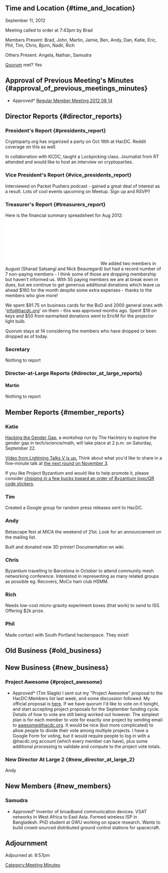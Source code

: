 ## Time and Location {#time_and_location}

September 11, 2012

Meeting called to order at 7:43pm by Brad

Members Present: Brad, John, Martin, Jamie, Ben, Andy, Dan, Katie, Eric,
Phil, Tim, Chris, Bjorn, Nadir, Rich

Others Present: Angela, Nathan, Samudra

[Quorum](Quorum) met? Yes

## Approval of Previous Meeting's Minutes {#approval_of_previous_meetings_minutes}

-   Approved\* [Regular Member Meeting 2012 08
    14](Regular_Member_Meeting_2012_08_14)

## Director Reports {#director_reports}

### President's Report {#presidents_report}

Cryptoparty.org has organized a party on Oct 16th at HacDC. Reddit
coverage on this as well.

In collaboration with KCDC, taught a Lockpicking class. Journalist from
RT attended and would like to host an interview on cryptoparties.

### Vice President's Report {#vice_presidents_report}

Interviewed on Packet Pushers podcast - gained a great deal of interest
as a result. Lots of cool events upcoming on Meetup. Sign up and RSVP!!

### Treasurer's Report {#treasurers_report}

Here is the financial summary spreadsheet for Aug 2012:
![](HacDC_Financials_2012_08.pdf "HacDC_Financials_2012_08.pdf") We
added two members in August (Sharad Satsangi and Nick Beauregard) but
had a record number of 7 non-paying members - I think some of those are
dropping membership but haven't informed us. With 55 paying members we
are at break even in dues, but we continue to get generous additional
donations which leave us ahead \$160 for the month despite some extra
expenses - thanks to the members who give more!

We spent \$91.75 on business cards for the BoD and 2000 general ones
with 'info@hacdc.org' on them - this was approved months ago. Spent \$19
on keys and \$50 from earmarked donations went to EricM for the
projector light bulb.

Quorum stays at 14 considering the members who have dropped or been
dropped as of today.

### Secretary

Nothing to report

### Director-at-Large Reports {#director_at_large_reports}

#### Martin

Nothing to report

## Member Reports {#member_reports}

### Katie

[Hacking the Gender Gap](http://www.meetup.com/hac-dc/events/81353622/),
a workshop run by The Hacktory to explore the gender gap in
tech/science/math, will take place at 2 p.m. on Saturday, September 22.

[Video from Lightning Talks V is
up.](http://www.hacdc.org/2012/09/video-from-lightning-talks-v/) Think
about what you'd like to share in a five-minute talk at [the next round
on November
3](http://wiki.hacdc.org/index.php/LightningTalks#Lightning_Talks_VI:_November_3.2C_2012).

If you like Project Byzantium and would like to help promote it, please
consider [chipping in a few bucks toward an order of Byzantium logo/QR
code stickers](http://hacdc.chipin.com/byzantium-stickers).

### Tim

Created a Google group for random press releases sent to HacDC.

### Andy

Betascape fest at MICA the weekend of 21st. Look for an announcement on
the mailing list.

Built and donated new 3D printer! Documentation on wiki.

### Chris

Byzantium travelling to Barcelona in October to attend community mesh
networking conference. Interested in representing as many related groups
as possible eg. Recovers, MoCo ham club HSMM.

### Rich

Needs low-cost micro-gravity experiment boxes (that work) to send to
ISS. Offering \$2k prize.

### Phil

Made contact with South Portland hackerspace. They exist!

## Old Business {#old_business}

## New Business {#new_business}

### Project Awesome {#project_awesome}

-   Approved\* (Tim Slagle) I sent out my "Project Awesome" proposal to
    the HacDC:Members list last week, and some discussion followed. My
    official proposal is [here](Project_Awesome_Rules). If we
    have quorum I'd like to vote on it tonight, and start accepting
    project proposals for the September funding cycle. Details of how to
    vote are still being worked out however. The simplest plan is for
    each member to vote for exactly one project by sending email to
    awesome@hacdc.org. It would be nice (but more complicated) to allow
    people to divide their vote among multiple projects. I have a Google
    Form for voting, but it would require people to log in with a
    \@hacdc.org account (which every member can have), plus some
    additional processing to validate and compute to the project vote
    totals.

### New Director At Large 2 {#new_director_at_large_2}

Andy

## New Members {#new_members}

### Samudra

-   Approved\* Inventor of broadband communication devices. VSAT
    networks in West Africa to East Asia. Formed wireless ISP in
    Bangladesh. PhD student at GWU working on space research. Wants to
    build crowd-sourced distributed ground control stations for
    spacecraft.

## Adjournment

Adjourned at: 8:57pm

[Category:Meeting Minutes](Category:Meeting_Minutes)

